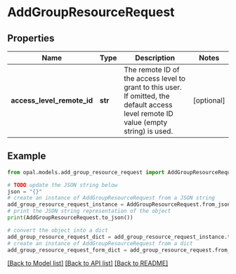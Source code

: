 # AddGroupResourceRequest


## Properties

Name | Type | Description | Notes
------------ | ------------- | ------------- | -------------
**access_level_remote_id** | **str** | The remote ID of the access level to grant to this user. If omitted, the default access level remote ID value (empty string) is used. | [optional] 

## Example

```python
from opal.models.add_group_resource_request import AddGroupResourceRequest

# TODO update the JSON string below
json = "{}"
# create an instance of AddGroupResourceRequest from a JSON string
add_group_resource_request_instance = AddGroupResourceRequest.from_json(json)
# print the JSON string representation of the object
print(AddGroupResourceRequest.to_json())

# convert the object into a dict
add_group_resource_request_dict = add_group_resource_request_instance.to_dict()
# create an instance of AddGroupResourceRequest from a dict
add_group_resource_request_form_dict = add_group_resource_request.from_dict(add_group_resource_request_dict)
```
[[Back to Model list]](../README.md#documentation-for-models) [[Back to API list]](../README.md#documentation-for-api-endpoints) [[Back to README]](../README.md)


